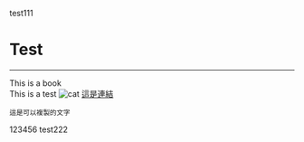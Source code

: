 test111
# Test
---
This is a book <br>
This is a test
![cat](https://i.natgeofe.com/n/548467d8-c5f1-4551-9f58-6817a8d2c45e/NationalGeographic_2572187_3x2.jpg)
[這是連結](https://github.com/dashboard)
```
這是可以複製的文字
```

123456
test222

